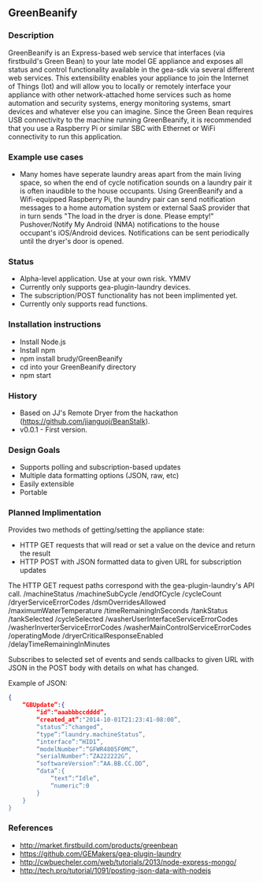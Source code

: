 ## GreenBeanify

### Description
GreenBeanify is an Express-based web service that interfaces (via firstbuild's Green Bean) to your late model GE appliance and exposes all status and control functionality available in the gea-sdk via several different web services. This extensibility enables your appliance to join the Internet of Things (Iot) and will allow you to locally or remotely interface your appliance with other network-attached home services such as home automation and security systems, energy monitoring systems, smart devices and whatever else you can imagine. Since the Green Bean requires USB connectivity to the machine running GreenBeanify, it is recommended that you use a Raspberry Pi or similar SBC with Ethernet or WiFi connectivity to run this application. 


### Example use cases
- Many homes have seperate laundry areas apart from the main living space, so when the end of cycle notification sounds on a laundry pair it is often inaudible to the house occupants. Using GreenBeanify and a Wifi-equipped Raspberry Pi, the laundry pair can send notification messages to a home automation system or external SaaS provider that in turn sends "The load in the dryer is done. Please empty!" Pushover/Notify My Android (NMA) notifications to the house occupant's iOS/Android devices. Notifications can be sent periodically until the dryer's door is opened.


### Status
- Alpha-level application. Use at your own risk. YMMV
- Currently only supports gea-plugin-laundry devices.
- The subscription/POST functionality has not been implimented yet.
- Currently only supports read functions. 

### Installation instructions
- Install Node.js
- Install npm
- npm install brudy/GreenBeanify
- cd into your GreenBeanify directory
- npm start

### History
- Based on JJ's Remote Dryer from the hackathon (https://github.com/jianguoj/BeanStalk).
- v0.0.1 - First version.


### Design Goals
- Supports polling and subscription-based updates
- Multiple data formatting options (JSON, raw, etc)
- Easily extensible
- Portable


### Planned Implimentation

Provides two methods of getting/setting the appliance state:
- HTTP GET requests that will read or set a value on the device and return the result
- HTTP POST with JSON formatted data to given URL for subscription updates

The HTTP GET request paths correspond with the gea-plugin-laundry's API call.
/machineStatus
/machineSubCycle
/endOfCycle
/cycleCount
/dryerServiceErrorCodes
/dsmOverridesAllowed
/maximumWaterTemperature
/timeRemainingInSeconds
/tankStatus
/tankSelected
/cycleSelected
/washerUserInterfaceServiceErrorCodes
/washerInverterServiceErrorCodes
/washerMainControlServiceErrorCodes
/operatingMode
/dryerCriticalResponseEnabled
/delayTimeRemainingInMinutes


Subscribes to selected set of events and sends callbacks to given URL with JSON in the POST body with details on what has changed.

Example of JSON:
```json
{
	“GBUpdate”:{
		“id”:“aaabbbccdddd”,
		“created_at”:"2014-10-01T21:23:41-08:00”,
		“status”:“changed”,
		“type”:“laundry.machineStatus”, 
		“interface”:“HID1”,
		“modelNumber”:“GFWR4805F0MC”,
		“serialNumber”:“ZA222222G”,
		“softwareVersion”:“AA.BB.CC.DD”,
		“data”:{
			“text”:“Idle”,
			“numeric”:0
		}
	}
}
```

### References
- http://market.firstbuild.com/products/greenbean
- https://github.com/GEMakers/gea-plugin-laundry
- http://cwbuecheler.com/web/tutorials/2013/node-express-mongo/
- http://tech.pro/tutorial/1091/posting-json-data-with-nodejs


